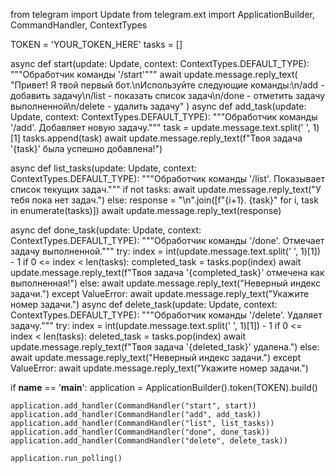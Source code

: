 from telegram import Update
from telegram.ext import ApplicationBuilder, CommandHandler, ContextTypes


TOKEN = 'YOUR_TOKEN_HERE'
tasks = []

async def start(update: Update, context: ContextTypes.DEFAULT_TYPE):
    """Обработчик команды '/start'"""
    await update.message.reply_text(
        "Привет! Я твой первый бот.\nИспользуйте следующие команды:\n/add - добавить задачу\n/list - показать список задач\n/done - отметить задачу выполненной\n/delete - удалить задачу"
    )
async def add_task(update: Update, context: ContextTypes.DEFAULT_TYPE):
    """Обработчик команды '/add'. Добавляет новую задачу."""
    task = update.message.text.split(' ', 1)[1]
    tasks.append(task)
    await update.message.reply_text(f"Твоя задача '{task}' была успешно добавлена!")

async def list_tasks(update: Update, context: ContextTypes.DEFAULT_TYPE):
    """Обработчик команды '/list'. Показывает список текущих задач."""
    if not tasks:
        await update.message.reply_text("У тебя пока нет задач.")
    else:
        response = "\n".join([f"{i+1}. {task}" for i, task in enumerate(tasks)])
        await update.message.reply_text(response)

async def done_task(update: Update, context: ContextTypes.DEFAULT_TYPE):
    """Обработчик команды '/done'. Отмечает задачу выполненной."""
    try:
        index = int(update.message.text.split(' ', 1)[1]) - 1
        if 0 <= index < len(tasks):
            completed_task = tasks.pop(index)
            await update.message.reply_text(f"Твоя задача '{completed_task}' отмечена как выполненная!")
        else:
            await update.message.reply_text("Неверный индекс задачи.")
    except ValueError:
        await update.message.reply_text("Укажите номер задачи.")
async def delete_task(update: Update, context: ContextTypes.DEFAULT_TYPE):
    """Обработчик команды '/delete'. Удаляет задачу."""
    try:
        index = int(update.message.text.split(' ', 1)[1]) - 1
        if 0 <= index < len(tasks):
            deleted_task = tasks.pop(index)
            await update.message.reply_text(f"Твоя задача '{deleted_task}' удалена.")
        else:
            await update.message.reply_text("Неверный индекс задачи.")
    except ValueError:
        await update.message.reply_text("Укажите номер задачи.")

if __name__ == '__main__':
    application = ApplicationBuilder().token(TOKEN).build()

    application.add_handler(CommandHandler("start", start))
    application.add_handler(CommandHandler("add", add_task))  
    application.add_handler(CommandHandler("list", list_tasks)) 
    application.add_handler(CommandHandler("done", done_task))  
    application.add_handler(CommandHandler("delete", delete_task)) 

    application.run_polling()
